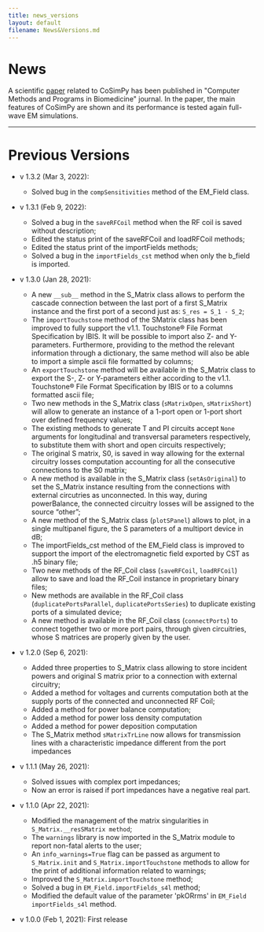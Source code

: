 ```yaml
---
title: news_versions
layout: default
filename: News&Versions.md
--- 
```


# News

A scientific [paper](https://www.sciencedirect.com/science/article/pii/S0169260722000694) related to CoSimPy has been published in "Computer Methods and Programs in Biomedicine" journal. In the paper, the main features of CoSimPy are shown and its performance is tested again full-wave EM simulations.

---

# Previous Versions

- v 1.3.2 (Mar 3, 2022):
  * Solved  bug in the `compSensitivities` method of the EM_Field class.

- v 1.3.1 (Feb 9, 2022):
  * Solved a bug in the `saveRFCoil` method when the RF coil is saved without description;
  * Edited the status print of the saveRFCoil and loadRFCoil methods;
  * Edited the status print of the importFields methods;
  * Solved a bug in the `importFields_cst` method when only the b_field is imported.

- v 1.3.0 (Jan 28, 2021):
  * A new `__sub__` method in the S_Matrix class allows to perform the cascade connection between the last port of a first S_Matrix instance and the first port of  a second just as: `S_res = S_1 - S_2`;
  * The `importTouchstone` method of the SMatrix class has been improved to fully support the v1.1. Touchstone® File Format Specification by IBIS. It will be possible to import also Z- and Y-parameters.  Furthermore, providing to the method the relevant information through a dictionary, the same method will also be  able to import a simple ascii file formatted by columns;
  * An `exportTouchstone` method will be available in the S_Matrix class to export the S-, Z- or Y-parameters either according to the v1.1. Touchstone® File Format Specification by IBIS or to a columns formatted ascii file;
  * Two new methods in the S_Matrix class (`sMatrixOpen`, `sMatrixShort`) will allow to generate an instance of a 1-port open or 1-port short over defined frequency values;
  * The existing methods to generate T and PI circuits accept `None` arguments for longitudinal and transversal parameters respectively, to substitute them with short and open circuits respectively;
  * The original S matrix, S0, is saved in way allowing for the external circuitry losses computation accounting for all the consecutive connections to the S0 matrix;
  * A new method is available in the S_Matrix class (`setAsOriginal`) to set the S_Matrix instance resulting from the connections with external circutries as unconnected. In this way, during powerBalance, the connected circuitry losses will be assigned to the source “other”;
  * A new method of the S_Matrix class (`plotSPanel`) allows to plot, in a single multipanel figure, the S parameters of a multiport device in dB;
  * The importFields_cst method of the EM_Field class is improved to support the import of the electromagnetic field exported by CST as .h5 binary file;
  * Two new methods of the RF_Coil class (`saveRFCoil`, `loadRFCoil`) allow to save and load the RF_Coil instance in proprietary binary files;
  * New methods are available in the RF_Coil class (`duplicatePortsParallel`, `duplicatePortsSeries`) to duplicate existing ports of a simulated device;
  * A new method is available in the RF_Coil class (`connectPorts`) to connect together two or more port pairs, through given circuitries, whose S matrices are properly given by the user.

- v 1.2.0 (Sep 6, 2021):
  * Added three properties to S_Matrix class allowing to store incident powers and original S matrix prior to a connection with external circuitry;
  * Added a method for voltages and currents computation both at the supply ports of the connected and unconnected RF Coil;
  * Added a method for power balance computation;
  * Added a method for power loss density computation
  * Added a method for power deposition computation
  * The S_Matrix method `sMatrixTrLine` now allows for transmission lines with a characteristic impedance different from the port impedances

- v 1.1.1 (May 26, 2021):
  * Solved issues with complex port impedances;
  * Now an error is raised if port impedances have a negative real part.
  
- v 1.1.0 (Apr 22, 2021):
  * Modified the management of the matrix singularities in `S_Matrix.__resSMatrix method`;
  * The `warnings` library is now imported in the S_Matrix module to report non-fatal alerts to the user;
  * An `info_warnings=True` flag can be passed as argument to `S_Matrix.init` and `S_Matrix.importTouchstone` methods to allow for the print of additional information related to warnings;
  * Improved the `S_Matrix.importTouchstone` method;
  * Solved a bug in `EM_Field.importFields_s4l` method;
  * Modified the default value of the parameter 'pkORrms' in `EM_Field importFields_s4l` method.

- v 1.0.0 (Feb 1, 2021): First release

